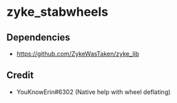 # zyke_stabwheels

## Dependencies
- https://github.com/ZykeWasTaken/zyke_lib

## Credit
- YouKnowErin#6302 (Native help with wheel deflating)
